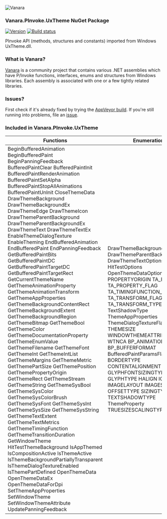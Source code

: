 ﻿![Vanara](https://raw.githubusercontent.com/dahall/Vanara/master/docs/icons/VanaraHeading.png)
### **Vanara.PInvoke.UxTheme NuGet Package**
[![Version](https://img.shields.io/nuget/v/Vanara.PInvoke.UxTheme?label=NuGet&style=flat-square)](https://github.com/dahall/Vanara/releases)
[![Build status](https://img.shields.io/appveyor/build/dahall/vanara?label=AppVeyor%20build&style=flat-square)](https://ci.appveyor.com/project/dahall/vanara)

PInvoke API (methods, structures and constants) imported from Windows UxTheme.dll.

### **What is Vanara?**

[Vanara](https://github.com/dahall/Vanara) is a community project that contains various .NET assemblies which have P/Invoke functions, interfaces, enums and structures from Windows libraries. Each assembly is associated with one or a few tightly related libraries.

### **Issues?**

First check if it's already fixed by trying the [AppVeyor build](https://ci.appveyor.com/nuget/vanara-prerelease).
If you're still running into problems, file an [issue](https://github.com/dahall/Vanara/issues).

### **Included in Vanara.PInvoke.UxTheme**

Functions | Enumerations | Structures
--- | --- | ---
BeginBufferedAnimation BeginBufferedPaint BeginPanningFeedback BufferedPaintClear BufferedPaintInit BufferedPaintRenderAnimation BufferedPaintSetAlpha BufferedPaintStopAllAnimations BufferedPaintUnInit CloseThemeData DrawThemeBackground DrawThemeBackgroundEx DrawThemeEdge DrawThemeIcon DrawThemeParentBackground DrawThemeParentBackgroundEx DrawThemeText DrawThemeTextEx EnableThemeDialogTexture EnableTheming EndBufferedAnimation EndBufferedPaint EndPanningFeedback GetBufferedPaintBits GetBufferedPaintDC GetBufferedPaintTargetDC GetBufferedPaintTargetRect GetCurrentThemeName GetThemeAnimationProperty GetThemeAnimationTransform GetThemeAppProperties GetThemeBackgroundContentRect GetThemeBackgroundExtent GetThemeBackgroundRegion GetThemeBitmap GetThemeBool GetThemeColor GetThemeDocumentationProperty GetThemeEnumValue GetThemeFilename GetThemeFont GetThemeInt GetThemeIntList GetThemeMargins GetThemeMetric GetThemePartSize GetThemePosition GetThemePropertyOrigin GetThemeRect GetThemeStream GetThemeString GetThemeSysBool GetThemeSysColor GetThemeSysColorBrush GetThemeSysFont GetThemeSysInt GetThemeSysSize GetThemeSysString GetThemeTextExtent GetThemeTextMetrics GetThemeTimingFunction GetThemeTransitionDuration GetWindowTheme HitTestThemeBackground IsAppThemed IsCompositionActive IsThemeActive IsThemeBackgroundPartiallyTransparent IsThemeDialogTextureEnabled IsThemePartDefined OpenThemeData OpenThemeDataEx OpenThemeDataForDpi SetThemeAppProperties SetWindowTheme SetWindowThemeAttribute UpdatePanningFeedback  | DrawThemeBackgroundFlags DrawThemeParentBackgroundFlags DrawThemeTextOptionsMasks GBF HitTestOptions OpenThemeDataOptions PROPERTYORIGIN TA_PROPERTY TA_PROPERTY_FLAG TA_TIMINGFUNCTION_TYPE TA_TRANSFORM_FLAG TA_TRANSFORM_TYPE TextShadowType ThemeAppProperties ThemeDialogTextureFlags THEMESIZE WINDOWTHEMEATTRIBUTETYPE WTNCA BP_ANIMATIONSTYLE BP_BUFFERFORMAT BufferedPaintParamsFlags BGTYPE BORDERTYPE CONTENTALIGNMENT FILLTYPE GLYPHFONTSIZINGTYPE GLYPHTYPE HALIGN ICONEFFECT IMAGELAYOUT IMAGESELECTTYPE OFFSETTYPE SIZINGTYPE TEXTSHADOWTYPE ThemeProperty TRUESIZESCALINGTYPE VALIGN                                          | DTTOPTS INTLIST MARGINS TA_TIMINGFUNCTION TA_TRANSFORM WTA_OPTIONS DTBGOPTS BP_ANIMATIONPARAMS HANIMATIONBUFFER HPAINTBUFFER BP_PAINTPARAMS                                                                   
